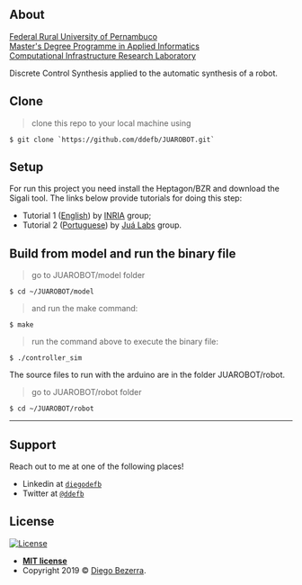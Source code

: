 ## About

<a href="http://ufrpe.br/" target="_blank">Federal Rural University of Pernambuco</a><br/>
<a href="http://www.ppgia.ufrpe.br/" target="_blank">Master's Degree Programme in Applied Informatics</a><br/>
<a href="https://jualabs.wordpress.com/" target="_blank">Computational Infrastructure Research Laboratory</a><br/>

Discrete Control Synthesis applied to the automatic synthesis of a robot.

## Clone

> clone this repo to your local machine using 

```shell
$ git clone `https://github.com/ddefb/JUAROBOT.git`
```

## Setup

For run this project you need install the Heptagon/BZR and download the Sigali tool. The links below provide tutorials for doing this step:

- Tutorial 1 (<a href="http://heptagon.gforge.inria.fr/" target="_blank">English</a>) by <a href="http://heptagon.gforge.inria.fr/" target="_blank">INRIA</a> group;
- Tutorial 2 (<a href="https://jualabs.wordpress.com/2016/04/08/instalacao-do-heptagon-no-ubuntu-14-04/" target="_blank">Portuguese</a>) by <a href="https://jualabs.wordpress.com" target="_blank">Juá Labs</a> group.

## Build from model and run the binary file

> go to JUAROBOT/model folder

```shell
$ cd ~/JUAROBOT/model
```

> and run the make command:

```shell
$ make
```

> run the command above to execute the binary file:

```shell 
$ ./controller_sim
```

The source files to run with the arduino are in the folder JUAROBOT/robot. 

> go to JUAROBOT/robot folder

```shell
$ cd ~/JUAROBOT/robot
```

---

## Support

Reach out to me at one of the following places!

- Linkedin at <a href="http://linkedin.com/in/diegodefb/" target="_blank">`diegodefb`</a>
- Twitter at <a href="https://twitter.com/ddefb" target="_blank">`@ddefb`</a>

## License

[![License](http://img.shields.io/:license-mit-blue.svg?style=flat-square)](http://badges.mit-license.org)

- **[MIT license](http://opensource.org/licenses/mit-license.php)**
- Copyright 2019 © <a href="http://ddefb.me/" target="_blank">Diego Bezerra</a>.
